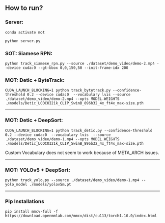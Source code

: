 ## How to run?

### Server:
```
conda activate mot

python server.py
```

### SOT: Siamese RPN:
```
python track_siamese_rpn.py --source ./dataset/demo_video/demo-2.mp4 --device cuda:0 --gt-bbox 0,0,150,50 --init-frame-idx 200
```

### MOT: Detic + ByteTrack:
```
CUDA_LAUNCH_BLOCKING=1 python track_bytetrack.py --confidence-threshold 0.2 --device cuda:0  --vocabulary lvis --source ./dataset/demo_video/demo-2.mp4 --opts MODEL.WEIGHTS ./models/Detic_LCOCOI21k_CLIP_SwinB_896b32_4x_ft4x_max-size.pth
```

<hr/>

### MOT: Detic + DeepSort:
```
CUDA_LAUNCH_BLOCKING=1 python track_detic.py --confidence-threshold 0.2 --device cuda:0  --vocabulary lvis  --source ./dataset/demo_video/demo-1.mp4 --opts MODEL.WEIGHTS ./models/Detic_LCOCOI21k_CLIP_SwinB_896b32_4x_ft4x_max-size.pth
```
Custom Vocabulary does not seem to work because of META_ARCH issues.


<hr/>

### MOT: YOLOv5 + DeepSort:
```
python track_yolo.py --source ./dataset/demo_video/demo-1.mp4 --yolo_model ./models/yolov5m.pt
```

<hr/>

### Pip Installations
```
pip install mmcv-full -f https://download.openmmlab.com/mmcv/dist/cu113/torch1.10.0/index.html
```